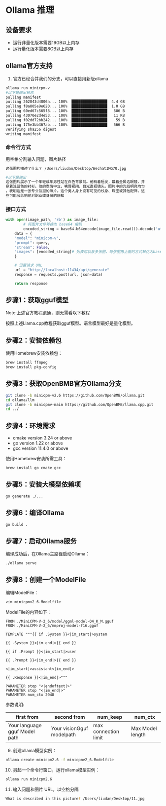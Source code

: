 
# Ollama 推理
## 设备要求
- 运行非量化版本需要19GB以上内存
- 运行量化版本需要8GB以上内存
## ollama官方支持
1. 官方已经合并我们的分支，可以直接用新版ollama
```bash
ollama run minicpm-v
#以下是输出日志
pulling manifest 
pulling 262843d4806a... 100% ▕████████████████▏ 4.4 GB                         
pulling f8a805e9e620... 100% ▕████████████████▏ 1.0 GB                         
pulling 60ed67c565f8... 100% ▕████████████████▏  506 B                         
pulling 43070e2d4e53... 100% ▕████████████████▏  11 KB                         
pulling f02dd72bb242... 100% ▕████████████████▏   59 B                         
pulling 175e3bb367ab... 100% ▕████████████████▏  566 B                         
verifying sha256 digest 
writing manifest
```
### 命令行方式
用空格分割输入问题，图片路径
```bash
这张图片描述了什么？ /Users/liudan/Desktop/WechatIMG70.jpg

#以下是输出
这张图片展示了一个年轻成年男性站在白色背景前。他有着短发，戴着金属边眼镜，并
穿着浅蓝色的衬衫。他的表情中立，嘴唇紧闭，目光直视镜头。照片中的光线明亮均匀
，表明这是一张专业拍摄的照片。这个男人身上没有可见的纹身、珠宝或其他配饰，这
些可能会影响他对职业或身份的感知
```
### 接口方式
```python
with open(image_path, 'rb') as image_file:
        # 将图片文件转换为 base64 编码
        encoded_string = base64.b64encode(image_file.read()).decode('utf-8')
    data = {
    "model": "minicpm-v",
    "prompt": query,
    "stream": False,
    "images": [encoded_string]# 列表可以放多张图，每张图用上面的方式转化为base64的格式
    }

    # 设置请求 URL
    url = "http://localhost:11434/api/generate"
    response = requests.post(url, json=data)

    return response
```
## 步骤1：获取gguf模型
Note:上述官方教程跑通，则无需看以下教程

按照上述Llama.cpp教程获取gguf模型。语言模型最好是量化模型。

## 步骤2：安装依赖包

使用Homebrew安装依赖包：

```sh
brew install ffmpeg
brew install pkg-config
```

## 步骤3：获取OpenBMB官方Ollama分支

```sh
git clone -b minicpm-v2.6 https://github.com/OpenBMB/ollama.git
cd ollama/llm
git clone -b minicpmv-main https://github.com/OpenBMB/llama.cpp.git
cd ../
```

## 步骤4：环境需求

- cmake version 3.24 or above
- go version 1.22 or above
- gcc version 11.4.0 or above

使用Homebrew安装所需工具：

```sh
brew install go cmake gcc
```

## 步骤5：安装大模型依赖项

```sh
go generate ./...
```

## 步骤6：编译Ollama

```sh
go build .
```

## 步骤7：启动Ollama服务

编译成功后，在Ollama主路径启动Ollama：

```sh
./ollama serve
```

## 步骤8：创建一个ModelFile

编辑ModelFile：

```sh
vim minicpmv2_6.Modelfile
```

ModelFile的内容如下：

```plaintext
FROM ./MiniCPM-V-2_6/model/ggml-model-Q4_K_M.gguf
FROM ./MiniCPM-V-2_6/mmproj-model-f16.gguf

TEMPLATE """{{ if .System }}<|im_start|>system

{{ .System }}<|im_end|>{{ end }}

{{ if .Prompt }}<|im_start|>user

{{ .Prompt }}<|im_end|>{{ end }}

<|im_start|>assistant<|im_end|>

{{ .Response }}<|im_end|>"""

PARAMETER stop "<|endoftext|>"
PARAMETER stop "<|im_end|>"
PARAMETER num_ctx 2048
```
参数说明:

| first from | second from | num_keep | num_ctx |
|-----|-----|-----|-----|
| Your language gguf Model path | Your visionGguf modelpath | max connection limit| Max Model length |

9. 创建ollama模型实例：
```bash
ollama create minicpm2.6 -f minicpmv2_6.Modelfile
```

10. 另起一个命令行窗口，运行ollama模型实例：
```bash
ollama run minicpm2.6
```

11. 输入问题和图片 URL，以空格分隔
```bash
What is described in this picture? /Users/liudan/Desktop/11.jpg
```

